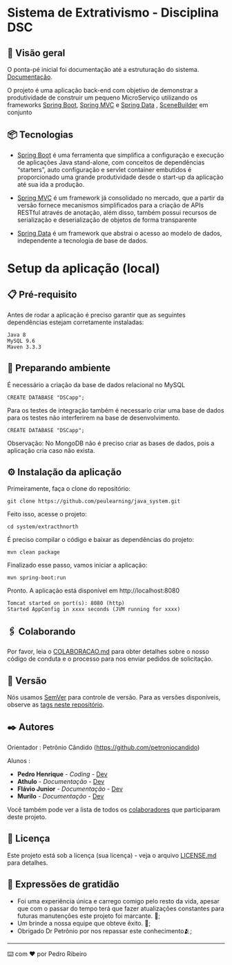 #  Sistema de Extrativismo -  Disciplina DSC

##   🚀  Visão geral

O ponta-pé inicial foi documentação  até a estruturação do sistema. [Documentação](https://docs.google.com/document/d/1yQAIpkmWBh9womlmaafYYkeSaP_vBcY7/edit?usp=sharing&ouid=104763281957749693741&rtpof=true&sd=true).


O projeto é uma aplicação back-end com objetivo de demonstrar a produtividade de construir um pequeno MicroServiço utilizando os frameworks [Spring Boot](https://projects.spring.io/spring-boot), [Spring MVC](https://docs.spring.io/spring/docs/current/spring-framework-reference/html/mvc.html) e [Spring Data](http://projects.spring.io/spring-data) , [SceneBuilder](https://gluonhq.com/products/scene-builder/) em conjunto 

## 📦  Tecnologias

- [Spring Boot](https://projects.spring.io/spring-boot) é uma ferramenta que simplifica a configuração e execução de aplicações Java stand-alone,  com conceitos de dependências “starters”, auto configuração e servlet container embutidos é proporcionado uma grande produtividade desde o start-up da aplicação até sua ida a produção.
 
- [Spring MVC](https://docs.spring.io/spring/docs/current/spring-framework-reference/html/mvc.html) é um framework já consolidado no mercado, que a partir da versão fornece mecanismos simplificados para a criação de APIs RESTful através de anotação, além disso, também possui recursos de serialização e deserialização de objetos de forma transparente 
 
- [Spring Data](http://projects.spring.io/spring-data/) é um framework que abstrai o acesso ao modelo de dados, independente a tecnologia de base de dados.

 
# Setup da aplicação (local)

## 📋 Pré-requisito

Antes de rodar a aplicação é preciso garantir que as seguintes dependências estejam corretamente instaladas:
```
Java 8
MySQL 9.6
Maven 3.3.3 
```

## 🔧 Preparando ambiente

É necessário a criação da base de dados relacional no MySQL

```
CREATE DATABASE "DSCapp";
```

Para os testes de integração também é necessario criar uma base de dados para os testes não interferirem na base de desenvolvimento.
```
CREATE DATABASE "DSCapp";
```

Observação: No MongoDB não é preciso criar as bases de dados, pois a aplicação cria caso não exista.

## ⚙️ Instalação da aplicação

Primeiramente, faça o clone do repositório:
```
git clone https://github.com/peulearning/java_system.git
```
Feito isso, acesse o projeto:
```
cd system/extracthnorth
```
É preciso compilar o código e baixar as dependências do projeto:
```
mvn clean package
```
Finalizado esse passo, vamos iniciar a aplicação:
```
mvn spring-boot:run
```
Pronto. A aplicação está disponível em http://localhost:8080
```
Tomcat started on port(s): 8080 (http)
Started AppConfig in xxxx seconds (JVM running for xxxx)
```
## 🖇️ Colaborando

Por favor, leia o [COLABORACAO.md](https://gist.github.com/usuario/linkParaInfoSobreContribuicoes) para obter detalhes sobre o nosso código de conduta e o processo para nos enviar pedidos de solicitação.

## 📌 Versão

Nós usamos [SemVer](http://semver.org/) para controle de versão. Para as versões disponíveis, observe as [tags neste repositório](https://github.com/suas/tags/do/projeto). 

## ✒️ Autores

Orientador : Petrônio Cândido (https://github.com/petroniocandido)

Alunos : 

* **Pedro Henrique** - *Coding* - [Dev](https://github.com/peulearning)
* **Athulo** - *Documentação* - [Dev](https://github.com/AthuloSantana)
* **Flávio Junior** - *Documentação* - [Dev](https://github.com/FJRMOTA)
* **Murilo** - *Documentação* - [Dev]()

Você também pode ver a lista de todos os [colaboradores](https://github.com/usuario/projeto/colaboradores) que participaram deste projeto.

## 📄 Licença

Este projeto está sob a licença (sua licença) - veja o arquivo [LICENSE.md](https://github.com/usuario/projeto/licenca) para detalhes.

## 🎁 Expressões de gratidão

* Foi uma experiência única e carrego comigo pelo resto da vida, apesar que com o passar do tempo terá que fazer atualizações constantes para futuras manutenções este projeto foi marcante. 📢;
* Um brinde a nossa equipe que obteve êxito. 🍺;
* Obrigado Dr Petrônio por nos repassar este conhecimento🫂;


---
⌨️ com ❤️ por Pedro Ribeiro

